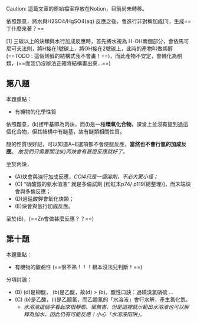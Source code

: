 Caution: 這篇文章的原始檔案存放在Notion，目前尚未轉移。

依照題意，將水與H2SO4/HgSO4(aq) 反應之後，會進行非對稱加成[1]，生成==丁什麼來著？==

[1] 三碳以上的炔類與水行加成反應時，首先將水視為 H-OH兩個部分，會依馬可尼可夫法則，將H接在1號碳上，將OH接在2號碳上，此時的產物叫做烯醇 (==TODO : 這個烯醇的結構式我不會畫！==)，而此產物不安定，會轉化為酮類，(==而我仍沒辦法正確將結構畫出來…==)

## 第八題

本題重點：
- 有機物的化學性質

依照題意，(k)接甲基即為丙炔，而(l)是一種**環氧化合物**，課堂上並沒有提到過這個化合物，但其結構中有醚基，故有醚類相關性質。

醚的性質很好記，可以知道A~E選項都不會使醚反應，**當然也不會行氫的加成反應**。 *故我們只需要關注(k)丙炔會有甚麼反應就好了。*

至於丙炔，
- (A)炔會與溴行加成反應，*CCl4只是一個溶劑，不必大驚小怪；*
- (C) “硝酸銀的氨水溶液” 就是多倫試劑 [粉紅本p74/ p119(總整理)]，而末端炔會與多倫反應；
- (D)過錳酸鉀會氧化炔類；
- (E)炔會與氫行加成反應。

至於(B)，(==Zn會做甚麼反應？？==)

## 第十題

本題重點：
- 有機物的酸鹼性 (==很不熟！！！根本沒法兒判斷！==)

分項討論：
- (B) (d)是柳酸， (b)是乙酸，故(d) > (b)。酸性口訣：過碘溴氯硝硫 …
- (C) (b)是乙酸，(i)是乙醯氯，而乙醯氯的「水溶液」會行水解，產生氯化氫。
	- *水溶液這個字看起來很靜態、很無害，但是這裡就示範出水溶液也可以解釋為加水，因此仍有可能反應！小心「水溶液陷阱」。*

